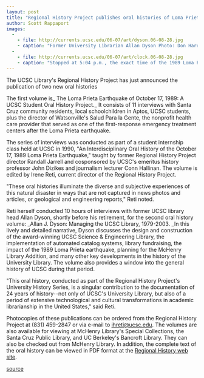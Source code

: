```yaml
---
layout: post
title: "Regional History Project publishes oral histories of Loma Prieta earthquake and University Library"
author: Scott Rappaport
images:
  -
    - file: http://currents.ucsc.edu/06-07/art/dyson.06-08-28.jpg
    - caption: "Former University Librarian Allan Dyson Photo: Don Harris"
  -
    - file: http://currents.ucsc.edu/06-07/art/clock.06-08-28.jpg
    - caption: "Stopped at 5:04 p.m., the exact time of the 1989 Loma Prieta earthquake, the town clock in downtown Santa Cruz became a symbol of that moment in local history. Photo: Vester Dick."
---
```


The UCSC Library's Regional History Project has just announced the publication of two new oral histories

The first volume is_ The Loma Prieta Earthquake of October 17, 1989: A UCSC Student Oral History Project._ It consists of 11 interviews with Santa Cruz community residents, local schoolchildren in Aptos, UCSC students, plus the director of Watsonville's Salud Para la Gente, the nonprofit health care provider that served as one of the first-response emergency treatment centers after the Loma Prieta earthquake.

The series of interviews was conducted as part of a student internship class held at UCSC in 1990, "An Interdisciplinary Oral History of the October 17, 1989 Loma Prieta Earthquake," taught by former Regional History Project director Randall Jarrell and cosponsored by UCSC's emeritus history professor John Dizikes and journalism lecturer Conn Hallinan. The volume is edited by Irene Reti, current director of the Regional History Project.

"These oral histories illuminate the diverse and subjective experiences of this natural disaster in ways that are not captured in news photos and articles, or geological and engineering reports," Reti noted.

Reti herself conducted 10 hours of interviews with former UCSC library head Allan Dyson, shortly before his retirement, for the second oral history volume: _Allan J. Dyson: Managing the UCSC Library, 1979-2003. _In this lively and detailed narrative, Dyson discusses the design and construction of the award-winning UCSC Science & Engineering Library, the implementation of automated catalog systems, library fundraising, the impact of the 1989 Loma Prieta earthquake, planning for the McHenry Library Addition, and many other key developments in the history of the University Library. The volume also provides a window into the general history of UCSC during that period.

"This oral history, conducted as part of the Regional History Project's University History Series, is a singular contribution to the documentation of 24 years of history--not only of UCSC's University Library, but also of a period of extensive technological and cultural transformations in academic librarianship in the United States," said Reti.

Photocopies of these publications can be ordered from the Regional History Project at (831) 459-2847 or via e-mail to [ihreti@ucsc.edu][1]. The volumes are also available for viewing at McHenry Library's Special Collections, the Santa Cruz Public Library, and UC Berkeley's Bancroft Library. They can also be checked out from McHenry Library. In addition, the complete text of the oral history can be viewed in PDF format at the [Regional History web site][2].

[1]: mailto:ireti@ucsc.edu
[2]: http://library.ucsc.edu/reg-hist/index.html

[source](http://www1.ucsc.edu/currents/06-07/08-28/histories.asp "Permalink to histories")
